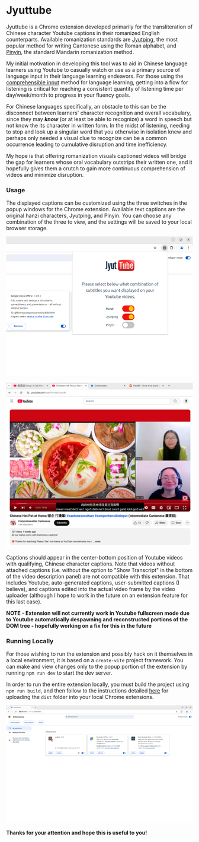 # Jyuttube

Jyuttube is a Chrome extension developed primarily for the transliteration of Chinese character Youtube captions in their romanized English counterparts.
Available romanization standards are [Jyutping](https://en.wikipedia.org/wiki/Jyutping), the most popular method for writing Cantonese using the Roman alphabet, and [Pinyin](https://en.wikipedia.org/wiki/Pinyin), the standard Mandarin romanization method.

My initial motivation in developing this tool was to aid in Chinese language learners using Youtube to casually watch or use as a primary source of language input in their language learning endeavors. For those using the [comprehensible input](https://en.wikipedia.org/wiki/Input_hypothesis) method for language learning, getting into a flow for listening is critical for reaching a consistent quantity of listening time per day/week/month to progress in your fluency goals.

For Chinese languages specifically, an obstacle to this can be the disconnect between learners' character recognition and overall vocabulary, since they may **_know_** (or at least be able to recognize) a word in speech but not know the its character in written form. In the midst of listening, needing to stop and look up a singular word that you otherwise in isolation knew and perhaps only needed a visual clue to recognize can be a common occurrence leading to cumulative disruption and time inefficiency.

My hope is that offering romanization visuals captioned videos will bridge the gap for learners whose oral vocabulary outstrips their written one, and it hopefully gives them a crutch to gain more continuous comprehension of videos and minimize disruption.

### Usage

The displayed captions can be customized using the three switches in the popup windows for the Chrome extension. Available text captions are the original hanzi characters, Jyutping, and Pinyin. You can choose any combination of the three to view, and the settings will be saved to your local browser storage.

![Popup Settings](/assets/popup.png)

![Caption Box Visual](/assets/example.png)

Captions should appear in the center-bottom position of Youtube videos with qualifying, Chinese character captions. Note that videos without attached captions (i.e. without the option to "Show Transcript" in the bottom of the video description panel) are not compatible with this extension. That includes Youtube, auto-generated captions, user-submitted captions (I believe), and captions edited into the actual video frame by the video uploader (although I hope to work in the future on an extension feature for this last case).

**NOTE - Extension will not currently work in Youtube fullscreen mode due to Youtube automatically despawning and reconstructed portions of the DOM tree - hopefully working on a fix for this in the future**

### Running Locally

For those wishing to run the extension and possibly hack on it themselves in a local environment, it is based on a `create-vite` project framework. You can make and view changes only to the popup portion of the extension by running `npm run dev` to start the dev server.

In order to run the entire extension locally, you must build the project using `npm run build`, and then follow to the instructions detailed [here](https://developer.chrome.com/docs/extensions/get-started/tutorial/hello-world) for uploading the `dist` folder into your local Chrome extensions.

![Chrome Extensions Page](/assets/extensions.png)

**Thanks for your attention and hope this is useful to you!**
